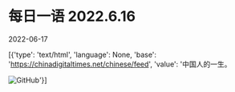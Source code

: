 # 每日一语 2022.6.16

2022-06-17

[{'type': 'text/html', 'language': None, 'base': 'https://chinadigitaltimes.net/chinese/feed', 'value': '中国人的一生。

![GitHub](https://chinadigitaltimes.net/chinese/files/2022/06/6.16.jpg)'}]